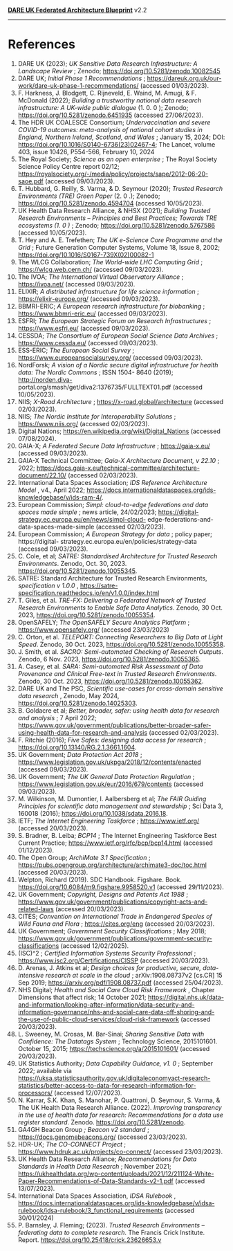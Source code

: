 **[DARE UK Federated Architecture Blueprint](./)**      v2.2

----

# References

<a id="ref-1"></a>
1. DARE UK (2023); _UK Sensitive Data Research Infrastructure: A Landscape Review_ ; Zenodo; 
   https://doi.org/10.5281/zenodo.10082545
<a id="ref-2"></a>
2. DARE UK; _Initial Phase 1 Recommendations_ ; https://dareuk.org.uk/our-work/dare-uk-phase-1-recommendations/ 
   (accessed 01/03/2023).
<a id="ref-3"></a>
3. F. Harkness, J. Blodgett, C. Rijneveld, E. Waind, M. Amugi, & F. McDonald (2022);
    _Building a trustworthy national data research infrastructure: A UK-wide public dialogue_
    (1. 0. 0 ); Zenodo; https://doi.org/10.5281/zenodo.6451935 (accessed 27/06/2023).
<a id="ref-4"></a>
4. The HDR UK COALESCE Consortium; _Undervaccination and severe COVID-19 outcomes:_
    _meta-analysis of national cohort studies in England, Northern Ireland, Scotland, and Wales_ ;
    January 15, 2024; DOI: https://doi.org/10.1016/S0140-6736(23)02467-4; The Lancet,
    volume 403, issue 10426, P554-566, February 10, 2024
<a id="ref-5"></a>
5. The Royal Society; _Science as an open enterprise_ ; The Royal Society Science Policy
    Centre report 02/12; https://royalsociety.org/-/media/policy/projects/sape/2012-06-20-saoe.pdf (accessed 09/03/2023).
<a id="ref-6"></a>
6. T. Hubbard, G. Reilly, S. Varma, & D. Seymour (2020); _Trusted Research Environments_
    _(TRE) Green Paper_ (2. 0 .); Zenodo; https://doi.org/10.5281/zenodo.4594704 (accessed
    10/05/2023).
<a id="ref-7"></a>
7. UK Health Data Research Alliance, & NHSX (2021); _Building Trusted Research_
    _Environments – Principles and Best Practices; Towards TRE ecosystems (1. 0 )_ ; Zenodo;
    https://doi.org/10.5281/zenodo.5767586 (accessed 10/05/2023).
<a id="ref-8"></a>
8. T. Hey and A. E. Trefethen; _The UK e-Science Core Programme and the Grid_ ; Future
    Generation Computer Systems, Volume 18, Issue 8, 2002;
    https://doi.org/10.1016/S0167-739X(02)00082-1
<a id="ref-9"></a>
9. The WLCG Collaboration; _The World-wide LHC Computing Grid_ ;
    https://wlcg.web.cern.ch/ (accessed 09/03/2023).
<a id="ref-10"></a>
10. The IVOA; _The International Virtual Observatory Alliance_ ; https://ivoa.net/ (accessed
    09/03/2023).
<a id="ref-11"></a>
11. ELIXIR; _A distributed infrastructure for life science information_ ; https://elixir-europe.org/
    (accessed 09/03/2023).
<a id="ref-12"></a>
12. BBMRI-ERIC; _A European research infrastructure for biobanking_ ; https://www.bbmri-eric.eu/ (accessed 09/03/2023).
<a id="ref-13"></a>
13. ESFRI; _The European Strategic Forum on Research Infrastructures_ ; https://www.esfri.eu/
    (accessed 09/03/2023).
<a id="ref-14"></a>
14. CESSDA; _The Consortium of European Social Science Data Archives_ ;
    https://www.cessda.eu/ (accessed 09/03/2023).
<a id="ref-15"></a>
15. ESS-ERIC; _The European Social Survey_ ; https://www.europeansocialsurvey.org/
    (accessed 09/03/2023).
<a id="ref-16"></a>
16. NordForsk; _A vision of a Nordic secure digital infrastructure for health data: The Nordic_
    _Commons_ ; ISSN 1504- 8640 (2019); [http://norden.diva-](http://norden.diva-)
    portal.org/smash/get/diva2:1376735/FULLTEXT01.pdf (accessed 10/05/2023).
<a id="ref-27"></a>
17. NIIS; _X-Road Architecture_ ; https://x-road.global/architecture (accessed 02/03/2023).
<a id="ref-28"></a>
18. NIIS; _The Nordic Institute for Interoperability Solutions_ ; https://www.niis.org/ (accessed
    02/03/2023).
<a id="ref-29"></a>
19. Digital Nations; https://en.wikipedia.org/wiki/Digital_Nations (accessed 07/08/2024).
<a id="ref-20"></a>
20. GAIA-X; _A Federated Secure Data Infrastructure_ ; https://gaia-x.eu/ (accessed
    09/03/2023).
<a id="ref-21"></a>
21. GAIA-X Technical Committee; _Gaia-X Architecture Document, v 22.10_ ; 2022;
    https://docs.gaia-x.eu/technical-committee/architecture-document/22.10/ (accessed
    02/03/2023).
<a id="ref-22"></a>
22. International Data Spaces Association; _IDS Reference Architecture Model_ , v4., April 2022;
    https://docs.internationaldataspaces.org/ids-knowledgebase/v/ids-ram-4/.
<a id="ref-23"></a>
 23. European Commission; _Simpl: cloud-to-edge federations and data spaces made simple_ ;
    news article, 24/02/2023; https://digital-strategy.ec.europa.eu/en/news/simpl-cloud-
    edge-federations-and-data-spaces-made-simple (accessed 02/03/2023).
<a id="ref-24"></a>
24. European Commission; _A European Strategy for data_ ; policy paper; https://digital-    strategy.ec.europa.eu/en/policies/strategy-data (accessed 09/03/2023).
<a id="ref-25"></a>
25. C. Cole, et al; _SATRE: Standardised Architecture for Trusted Research Environments_.
    Zenodo, Oct. 30, 2023. https://doi.org/10.5281/zenodo.10055345.
<a id="ref-26"></a>
26. SATRE: Standard Architecture for Trusted Research Environments, _specification v 1.0.0_ ,
    https://satre-specification.readthedocs.io/en/v1.0.0/index.html
<a id="ref-27"></a>
27. T. Giles, et al. _TRE-FX: Delivering a Federated Network of Trusted Research Environments_
    _to Enable Safe Data Analytics_. Zenodo, 30 Oct. 2023, https://doi.org/10.5281/zenodo.10055354.
<a id="ref-28"></a>
28. OpenSAFELY; _The OpenSAFELY Secure Analytics Platform_ ; https://www.opensafely.org/
    (accessed 23/03/2023)
<a id="ref-29"></a>
29. C. Orton, et al. _TELEPORT: Connecting Researchers to Big Data at Light Speed_. Zenodo, 30
    Oct. 2023, https://doi.org/10.5281/zenodo.10055358.
<a id="ref-30"></a>
30. J. Smith, et al. _SACRO: Semi-automated Checking of Research Outputs_. Zenodo, 6 Nov.
    2023, https://doi.org/10.5281/zenodo.10055365.
<a id="ref-31"></a>
31. A. Casey, et al. _SARA: Semi-automated Risk Assessment of Data Provenance and Clinical_
    _Free-text in Trusted Research Environments_. Zenodo, 30 Oct. 2023,
    https://doi.org/10.5281/zenodo.10055362.
<a id="ref-32"></a>
32. DARE UK and The PSC, _Scientific use-cases for cross-domain sensitive data research_ ,
    Zenodo, May 2024, https://doi.org/10.5281/zenodo.14025303.
<a id="ref-33"></a>
33. B. Goldacre et al; _Better, broader, safer: using health data for research and analysis_ ; 7 April
    2022; https://www.gov.uk/government/publications/better-broader-safer-using-health-data-for-research-and-analysis (accessed 02/03/2023).
<a id="ref-34"></a>
34. F. Ritchie (2016); _Five Safes: designing data access for research_ ;
    https://doi.org/10.13140/RG.2.1.3661.1604.
<a id="ref-35"></a>
35. UK Government; _Data Protection Act 2018_ ;
    https://www.legislation.gov.uk/ukpga/2018/12/contents/enacted (accessed
    09/03/2023).
<a id="ref-36"></a>
36. UK Government; _The UK General Data Protection Regulation_ ;
    https://www.legislation.gov.uk/eur/2016/679/contents (accessed 09/03/2023).
<a id="ref-37"></a>
37. M. Wilkinson, M. Dumontier, I. Aalbersberg et al; _The FAIR Guiding Principles for scientific_
    _data management and stewardship_ ; Sci Data 3, 160018 (2016);
    https://doi.org/10.1038/sdata.2016.18.
<a id="ref-38"></a>
38. IETF; _The Internet Engineering Taskforce_ ; https://www.ietf.org/ (accessed 20/03/2023).
<a id="ref-39"></a>
39. S. Bradner, B. Leiba; _BCP14_ ; The Internet Engineering Taskforce Best Current Practice;
    https://www.ietf.org/rfc/bcp/bcp14.html (accessed 01/12/2023).
<a id="ref-40"></a>
40. The Open Group; _ArchiMate 3.1 Specification_ ;
    https://pubs.opengroup.org/architecture/archimate3-doc/toc.html (accessed
    20/03/2023).
<a id="ref-41"></a>
41. Welpton, Richard (2019). SDC Handbook. Figshare. Book.
    https://doi.org/10.6084/m9.figshare.9958520.v1 (accessed 29/11/2023).
<a id="ref-42"></a>
42. UK Government; _Copyright, Designs and Patents Act 1988_ ;
    https://www.gov.uk/government/publications/copyright-acts-and-related-laws
    (accessed 20/03/2023).
<a id="ref-43"></a>
43. CITES; _Convention on International Trade in Endangered Species of Wild Fauna and Flora_ ;
    https://cites.org/eng (accessed 20/03/2023).
<a id="ref-44"></a>
44. UK Government; _Government Security Classifications_ ; May 2018;
https://www.gov.uk/government/publications/government-security-classifications (accessed
    12/02/2025).
<a id="ref-45"></a>
45. (ISC)^2 ; _Certified Information Systems Security Professional_ ;
    https://www.isc2.org/Certifications/CISSP (accessed 20/03/2023).
<a id="ref-46"></a>
46. D. Arenas, J. Atkins et al; _Design choices for productive, secure, data-intensive research at_
    _scale in the cloud_ ; arXiv:1908.08737v2 [cs.CR] 15 Sep 2019;
    https://arxiv.org/pdf/1908.08737.pdf (accessed 25/04/2023).
<a id="ref-47"></a>
47. NHS Digital; _Health and Social Care Cloud Risk Framework_ , Chapter Dimensions that
    affect risk; 14 October 2021; https://digital.nhs.uk/data-and-information/looking-after-information/data-security-and-information-governance/nhs-and-social-care-data-off-shoring-and-the-use-of-public-cloud-services/cloud-risk-framework (accessed 20/03/2023).
<a id="ref-48"></a>
48. L. Sweeney, M. Crosas, M. Bar-Sinai; _Sharing Sensitive Data with Confidence: The_
    _Datatags System_ ; Technology Science, 2015101601. October 15, 2015;
    https://techscience.org/a/2015101601/ (accessed 20/03/2023).
<a id="ref-49"></a>
49. UK Statistics Authority; _Data Capability Guidance, v1. 0_ ; September 2022; available via
    https://uksa.statisticsauthority.gov.uk/digitaleconomyact-research-statistics/better-access-to-data-for-research-information-for-processors/ (accessed 12/07/2023).
<a id="ref-50"></a>
50. N. Karrar, S.K. Khan, S. Manohar, P. Quattroni, D. Seymour, S. Varma, & The UK Health
    Data Research Alliance. (2022). _Improving transparency in the use of health data for_
    _research: Recommendations for a data use register standard_. Zenodo.
    https://doi.org/10.5281/zenodo.
<a id="ref-51"></a>
51. GA4GH Beacon Group _; Beacon v2 standard_ ; https://docs.genomebeacons.org/
    (accessed 23/03/2023).
<a id="ref-52"></a>
52. HDR-UK; _The CO-CONNECT Project_ ; https://www.hdruk.ac.uk/projects/co-connect/
    (accessed 23/03/2023).
<a id="ref-53"></a>
53. UK Health Data Research Alliance; _Recommendations for Data Standards in Health Data_
    _Research_ ; November 2021; https://ukhealthdata.org/wp-content/uploads/2021/12/211124-White-Paper-Recommendations-of-Data-Standards-v2-1.pdf (accessed 13/07/2023).
<a id="ref-54"></a>
54. International Data Spaces Association, _IDSA Rulebook_ ,
    https://docs.internationaldataspaces.org/ids-knowledgebase/v/idsa-rulebook/idsa-rulebook/3_functional_requirements (accessed 30/01/2024)
<a id="ref-55"></a>
55. P. Barnsley, J. Fleming; (2023). _Trusted Research Environments – federating data to_
    _complete research_. The Francis Crick Institute. Report.
    https://doi.org/10.25418/crick.23626653.v



